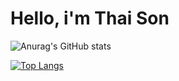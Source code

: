 # Hello, i'm Thai Son
![Anurag's GitHub stats](https://github-readme-stats.vercel.app/api?username=iamironman1233&hide=contribs,prs&show_icons=true&theme=tokyonight)

[![Top Langs](https://github-readme-stats.vercel.app/api/top-langs/?username=iamironman1233&theme=tokyonight)](https://github.com/anuraghazra/github-readme-stats)

